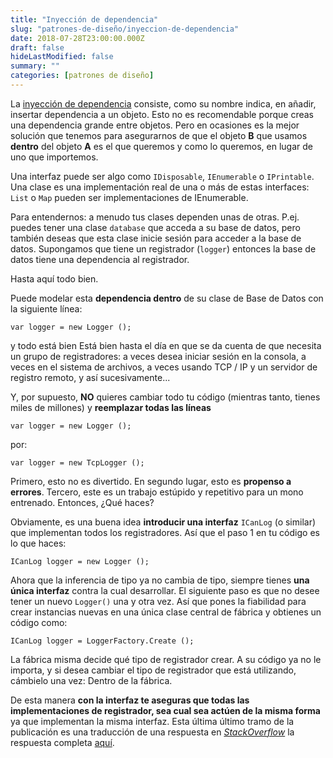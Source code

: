 ```yaml
---
title: "Inyección de dependencia"
slug: "patrones-de-diseño/inyeccion-de-dependencia"
date: 2018-07-28T23:00:00.000Z
draft: false
hideLastModified: false
summary: ""
categories: [patrones de diseño]
---
```



  La [inyección de dependencia] consiste, como su nombre indica, en añadir,
  insertar dependencia a un objeto. Esto no es recomendable porque creas
  una dependencia grande entre objetos. Pero en ocasiones es la mejor
  solución que tenemos para asegurarnos de que el objeto __B__ que usamos
  __dentro__ del objeto __A__ es el que queremos y como lo queremos, en lugar de
  uno que importemos.

  [inyección de dependencia]:
  https://es.wikipedia.org/wiki/Inyecci%C3%B3n_de_dependencias

  Una interfaz puede ser algo como `IDisposable`, `IEnumerable` o
  `IPrintable`. Una clase es una implementación real de una o más de estas
  interfaces: `List` o `Map` pueden ser implementaciones de IEnumerable.

  Para entendernos: a menudo tus clases dependen unas de otras. P.ej.
  puedes tener una clase `database` que acceda a su base de datos, pero
  también deseas que esta clase inicie sesión para acceder a la base de
  datos. Supongamos que tiene un registrador (`logger`) entonces la base
  de datos tiene una dependencia al registrador.

  Hasta aquí todo bien.

  Puede modelar esta __dependencia dentro__ de su clase de Base de Datos con la
  siguiente línea:

  `var logger = new Logger ();`

  y todo está bien Está bien hasta el día en que se da cuenta de que necesita
  un grupo de registradores: a veces desea iniciar sesión en la consola, a
  veces en el sistema de archivos, a veces usando TCP / IP y un servidor de
  registro remoto, y así sucesivamente...

  Y, por supuesto, __NO__ quieres cambiar todo tu código (mientras tanto, tienes
  miles de millones) y __reemplazar todas las líneas__

  `var logger = new Logger ();`

  por:

  `var logger = new TcpLogger ();`

  Primero, esto no es divertido. En segundo lugar, esto es __propenso a
  errores__. Tercero, este es un trabajo estúpido y repetitivo para un mono
  entrenado. Entonces, ¿Qué haces?

  Obviamente, es una buena idea __introducir una interfaz__ `ICanLog` (o
  similar) que implementan todos los registradores. Así que el paso 1 en tu
  código es lo que haces:

  `ICanLog logger = new Logger ();`

  Ahora que la inferencia de tipo ya no cambia de tipo, siempre tienes __una
  única interfaz__ contra la cual desarrollar. El siguiente paso es que no desee
  tener un nuevo `Logger()` una y otra vez. Así que pones la fiabilidad para
  crear instancias nuevas en una única clase central de fábrica y obtienes un
  código como:

  `ICanLog logger = LoggerFactory.Create ();`

  La fábrica misma decide qué tipo de registrador crear. A su código ya no le
  importa, y si desea cambiar el tipo de registrador que está utilizando,
  cámbielo una vez: Dentro de la fábrica.

  De esta manera __con la interfaz te aseguras que todas las implementaciones
  de registrador, sea cual sea actúen de la misma forma__ ya que implementan la
  misma interfaz. Esta última último tramo de la publicación es una
  traducción de una respuesta en _[StackOverflow]_ la respuesta completa
  [aquí][response].

  [StackOverflow]: https://stackoverflow.com
  [response]: https://stackoverflow.com/a/14301496/5732392

